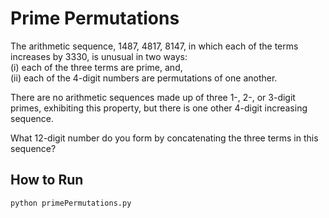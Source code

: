 # Prime Permutations
The arithmetic sequence, 1487, 4817, 8147, in which each of the terms increases by 3330, is unusual in two ways:  
(i) each of the three terms are prime, and,  
(ii) each of the 4-digit numbers are permutations of one another.

There are no arithmetic sequences made up of three 1-, 2-, or 3-digit primes, exhibiting this property, but there is one other 4-digit increasing sequence.

What 12-digit number do you form by concatenating the three terms in this sequence?

## How to Run

```bash
python primePermutations.py
```
